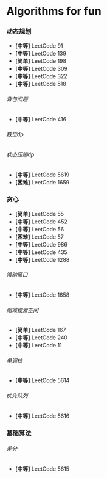 # **Algorithms for fun**

### 动态规划

- **[中等]** LeetCode 91
- **[中等]** LeetCode 139
- **[简单]** LeetCode 198
- **[中等]** LeetCode 309
- **[中等]** LeetCode 322
- **[中等]** LeetCode 518

###### 背包问题

- **[中等]** LeetCode 416

###### 数位dp

###### 状态压缩dp

- **[中等]** LeetCode 5619
- **[困难]** LeetCode 1659

### 贪心

- **[简单]** LeetCode 55
- **[中等]** LeetCode 452
- **[中等]** LeetCode 56
- **[困难]** LeetCode 57
- **[中等]** LeetCode 986
- **[中等]** LeetCode 435
- **[中等]** LeetCode 1288

###### 滑动窗口

- **[中等]** LeetCode 1658

###### 缩减搜索空间

- **[简单]** LeetCode 167
- **[中等]** LeetCode 240
- **[中等]** LeetCode 11

###### 单调栈

- **[中等]** LeetCode 5614

###### 优先队列

- **[中等]** LeetCode 5616

### 基础算法

###### 差分

- **[中等]** LeetCode 5615